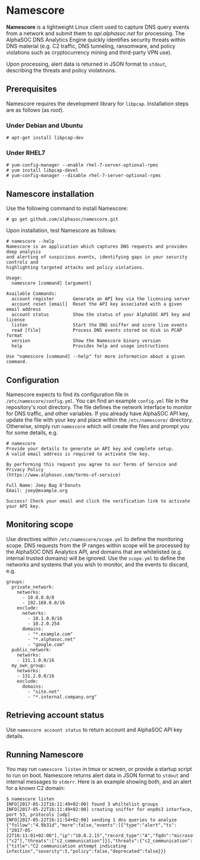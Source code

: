 # Namescore
**Namescore** is a lightweight Linux client used to capture DNS query events from a network and submit them to _api.alphasoc.net_ for processing. The AlphaSOC DNS Analytics Engine quickly identifies security threats within DNS material (e.g. C2 traffic, DNS tunneling, ransomware, and policy violations such as cryptocurrency mining and third-party VPN use).

Upon processing, alert data is returned in JSON format to `stdout`, describing the threats and policy violatinons.

## Prerequisites
Namescore requires the development library for `libpcap`. Installation steps are as follows (as _root_).

### Under Debian and Ubuntu
```
# apt-get install libpcap-dev
```

### Under RHEL7
```
# yum-config-manager --enable rhel-7-server-optional-rpms
# yum install libpcap-devel
# yum-config-manager --disable rhel-7-server-optional-rpms
```

## Namescore installation
Use the following command to install Namescore:
```
# go get github.com/alphasoc/namescore.git
```

Upon installation, test Namescore as follows:
```
# namescore --help
Namescore is an application which captures DNS requests and provides deep analysis
and alerting of suspicious events, identifying gaps in your security controls and
highlighting targeted attacks and policy violations.

Usage:
  namescore [command] [argument]

Available Commands:
  account register       Generate an API key via the licensing server
  account reset [email]  Reset the API key associated with a given email address
  account status         Show the status of your AlphaSOC API key and license
  listen                 Start the DNS sniffer and score live events
  read [file]            Process DNS events stored on disk in PCAP format
  version                Show the Namescore binary version
  help                   Provides help and usage instructions

Use "namescore [command] --help" for more information about a given command.
```

## Configuration
Namescore expects to find its configuration file in `/etc/namescore/config.yml`. You can find an example `config.yml` file in the repository's root directory. The file defines the network interface to monitor for DNS traffic, and other variables. If you already have AlphaSOC API key, update the file with your key and place within the `/etc/namescore/` directory. Otherwise, simply run `namescore` which will create the files and prompt you for some details, e.g.

```
# namescore
Provide your details to generate an API key and complete setup.
A valid email address is required to activate the key. 

By performing this request you agree to our Terms of Service and Privacy Policy
(https://www.alphasoc.com/terms-of-service)

Full Name: Joey Bag O'Donuts
Email: joey@example.org

Success! Check your email and click the verification link to activate your API key.
```

## Monitoring scope
Use directives within `/etc/namescore/scope.yml` to define the monitoring scope. DNS requests from the IP ranges within scope will be processed by the AlphaSOC DNS Analytics API, and domains that are whitelisted (e.g. internal trusted domains) will be ignored. Use the `scope.yml` to define the networks and systems that you wish to monitor, and the events to discard, e.g.

```
groups:
  private_network:
    networks:
      - 10.0.0.0/8
      - 192.168.0.0/16
    exclude:
      networks:
        - 10.1.0.0/16
        - 10.2.0.254
      domains:
        - "*.example.com"
        - "*.alphasoc.net"
        - "google.com"
  public_network:
    networks:
    - 131.1.0.0/16
  my_own_group:
    networks:
    - 131.2.0.0/16
    exclude:
      domains:
        - "site.net"
        - "*.internal.company.org"
```

## Retrieving account status
Use `namescore account status` to return account and AlphaSOC API key details.

## Running Namescore
You may run `namescore listen` in tmux or screen, or provide a startup script to run on boot. Namescore returns alert data in JSON format to `stdout` and internal messages to `stderr`. Here is an example showing both, and an alert for a known C2 domain:

```
$ namescore listen 
INFO[2017-05-22T16:11:49+02:00] found 3 whiltelist groups                    
INFO[2017-05-22T16:11:49+02:00] creating sniffer for enp0s3 interface, port 53, protocols [udp] 
INFO[2017-05-22T16:11:54+02:00] sending 1 dns queries to analyze             
{"follow":"4.9b31d","more":false,"events":[{"type":"alert","ts":["2017-05-22T16:11:01+02:00"],"ip":"10.0.2.15","record_type":"A","fqdn":"microsoft775.com","risk":5,"flags":["c2"],"threats":["c2_communication"]}],"threats":{"c2_communication":{"title":"C2 communication attempt indicating infection","severity":5,"policy":false,"deprecated":false}}}
```

